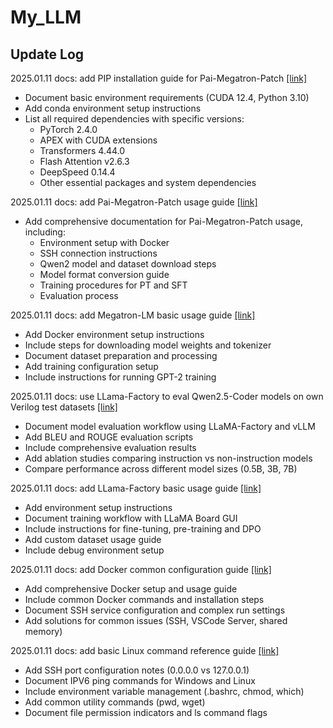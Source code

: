 # My_LLM

## Update Log

2025.01.11
docs: add PIP installation guide for Pai-Megatron-Patch
[[link]](Common_Tools/Training_Framework/Pai-Megatron-Patch/1_Use_PIP_to_Install_Pai-Megatron-Patch.md)

- Document basic environment requirements (CUDA 12.4, Python 3.10)
- Add conda environment setup instructions
- List all required dependencies with specific versions:
  - PyTorch 2.4.0
  - APEX with CUDA extensions
  - Transformers 4.44.0
  - Flash Attention v2.6.3
  - DeepSpeed 0.14.4
  - Other essential packages and system dependencies

2025.01.11
docs: add Pai-Megatron-Patch usage guide
[[link]](Common_Tools/Training_Framework/Pai-Megatron-Patch/0_Pai-Megatron-Patch_Simple_Use.md)

- Add comprehensive documentation for Pai-Megatron-Patch usage, including:
  - Environment setup with Docker
  - SSH connection instructions
  - Qwen2 model and dataset download steps
  - Model format conversion guide
  - Training procedures for PT and SFT
  - Evaluation process

2025.01.11
docs: add Megatron-LM basic usage guide
[[link]](Common_Tools/Training_Framework/Megatron-LM/0_Megatron-LM_Simple_Use.md)

- Add Docker environment setup instructions
- Include steps for downloading model weights and tokenizer
- Document dataset preparation and processing
- Add training configuration setup
- Include instructions for running GPT-2 training


2025.01.11
docs: use LLama-Factory to eval Qwen2.5-Coder models on own Verilog test datasets
[[link]](Common_Tools/Training_Framework/LLama-Factory/1_LLama_Factory_Eval_Models_on_Own_Dataset.md)

- Document model evaluation workflow using LLaMA-Factory and vLLM
- Add BLEU and ROUGE evaluation scripts
- Include comprehensive evaluation results
- Add ablation studies comparing instruction vs non-instruction models
- Compare performance across different model sizes (0.5B, 3B, 7B)

2025.01.11 
docs: add LLama-Factory basic usage guide
[[link]](Common_Tools/Training_Framework/LLama-Factory/0_LLama_Factory_Simple_Use.md)

- Add environment setup instructions
- Document training workflow with LLaMA Board GUI
- Include instructions for fine-tuning, pre-training and DPO
- Add custom dataset usage guide
- Include debug environment setup

2025.01.11
docs: add Docker common configuration guide
[[link]](Common_Tools/Docker/0_Docker_Common_Configuration.md)

- Add comprehensive Docker setup and usage guide
- Include common Docker commands and installation steps
- Document SSH service configuration and complex run settings
- Add solutions for common issues (SSH, VSCode Server, shared memory)

2025.01.11
docs: add basic Linux command reference guide
[[link]](Common_Tools/Linux/0_Basic_Linux_Command.md)

- Add SSH port configuration notes (0.0.0.0 vs 127.0.0.1)
- Document IPV6 ping commands for Windows and Linux
- Include environment variable management (.bashrc, chmod, which)
- Add common utility commands (pwd, wget)
- Document file permission indicators and ls command flags